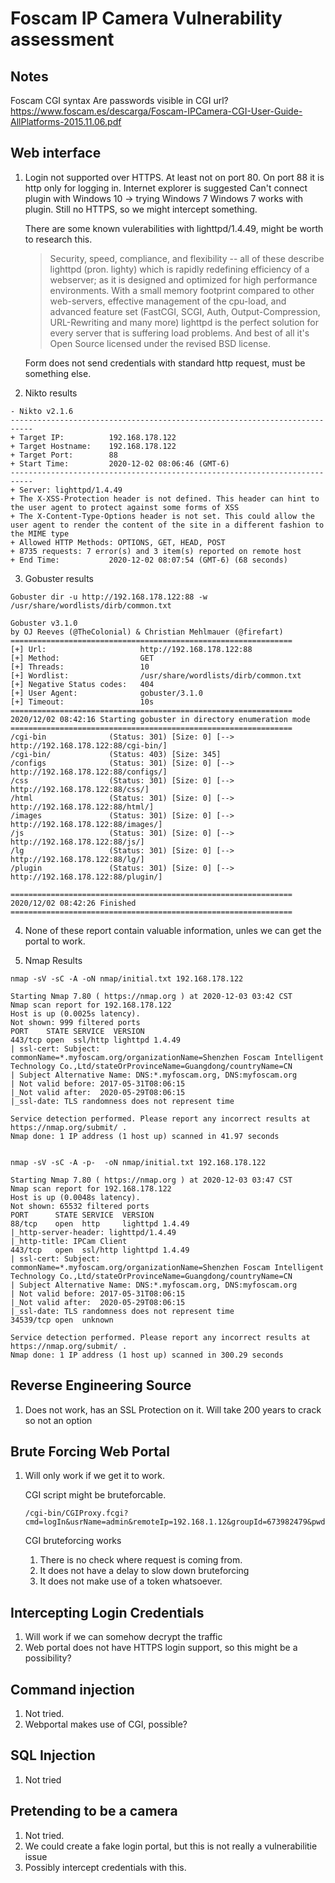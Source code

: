 # Foscam IP Camera Vulnerability assessment

## Notes
Foscam CGI syntax
Are passwords visible in CGI url?
https://www.foscam.es/descarga/Foscam-IPCamera-CGI-User-Guide-AllPlatforms-2015.11.06.pdf


## Web interface
1. Login not supported over HTTPS. At least not on port 80.
   On port 88 it is http only for logging in.
   Internet explorer is suggested
   Can't connect plugin with Windows 10 -> trying Windows 7
   Windows 7 works with plugin. Still no HTTPS, so we might intercept something.

   There are some known vulerabilities with lighttpd/1.4.49, might be worth to research this.

   > Security, speed, compliance, and flexibility -- all of these describe lighttpd (pron. lighty) which is rapidly redefining efficiency of a webserver; as it is designed and optimized for high performance environments. With a small memory footprint compared to other web-servers, effective management of the cpu-load, and advanced feature set (FastCGI, SCGI, Auth, Output-Compression, URL-Rewriting and many more) lighttpd is the perfect solution for every server that is suffering load problems. And best of all it's Open Source licensed under the revised BSD license. 

   Form does not send credentials with standard http request, must be something else.


2. Nikto results
```
- Nikto v2.1.6
---------------------------------------------------------------------------
+ Target IP:          192.168.178.122
+ Target Hostname:    192.168.178.122
+ Target Port:        88
+ Start Time:         2020-12-02 08:06:46 (GMT-6)
---------------------------------------------------------------------------
+ Server: lighttpd/1.4.49
+ The X-XSS-Protection header is not defined. This header can hint to the user agent to protect against some forms of XSS
+ The X-Content-Type-Options header is not set. This could allow the user agent to render the content of the site in a different fashion to the MIME type
+ Allowed HTTP Methods: OPTIONS, GET, HEAD, POST 
+ 8735 requests: 7 error(s) and 3 item(s) reported on remote host
+ End Time:           2020-12-02 08:07:54 (GMT-6) (68 seconds)

```


3. Gobuster results
```
Gobuster dir -u http://192.168.178.122:88 -w /usr/share/wordlists/dirb/common.txt

Gobuster v3.1.0
by OJ Reeves (@TheColonial) & Christian Mehlmauer (@firefart)
===============================================================
[+] Url:                     http://192.168.178.122:88
[+] Method:                  GET
[+] Threads:                 10
[+] Wordlist:                /usr/share/wordlists/dirb/common.txt
[+] Negative Status codes:   404
[+] User Agent:              gobuster/3.1.0
[+] Timeout:                 10s
===============================================================
2020/12/02 08:42:16 Starting gobuster in directory enumeration mode
===============================================================
/cgi-bin              (Status: 301) [Size: 0] [--> http://192.168.178.122:88/cgi-bin/]
/cgi-bin/             (Status: 403) [Size: 345]                                       
/configs              (Status: 301) [Size: 0] [--> http://192.168.178.122:88/configs/]
/css                  (Status: 301) [Size: 0] [--> http://192.168.178.122:88/css/]    
/html                 (Status: 301) [Size: 0] [--> http://192.168.178.122:88/html/]   
/images               (Status: 301) [Size: 0] [--> http://192.168.178.122:88/images/] 
/js                   (Status: 301) [Size: 0] [--> http://192.168.178.122:88/js/]     
/lg                   (Status: 301) [Size: 0] [--> http://192.168.178.122:88/lg/]     
/plugin               (Status: 301) [Size: 0] [--> http://192.168.178.122:88/plugin/] 
                                                                                      
===============================================================
2020/12/02 08:42:26 Finished
===============================================================

```

4. None of these report contain valuable information, unles we can get the portal to work.

5. Nmap Results

```
nmap -sV -sC -A -oN nmap/initial.txt 192.168.178.122

Starting Nmap 7.80 ( https://nmap.org ) at 2020-12-03 03:42 CST
Nmap scan report for 192.168.178.122
Host is up (0.0025s latency).
Not shown: 999 filtered ports
PORT    STATE SERVICE  VERSION
443/tcp open  ssl/http lighttpd 1.4.49
| ssl-cert: Subject: commonName=*.myfoscam.org/organizationName=Shenzhen Foscam Intelligent Technology Co.,Ltd/stateOrProvinceName=Guangdong/countryName=CN
| Subject Alternative Name: DNS:*.myfoscam.org, DNS:myfoscam.org
| Not valid before: 2017-05-31T08:06:15
|_Not valid after:  2020-05-29T08:06:15
|_ssl-date: TLS randomness does not represent time

Service detection performed. Please report any incorrect results at https://nmap.org/submit/ .
Nmap done: 1 IP address (1 host up) scanned in 41.97 seconds


nmap -sV -sC -A -p-  -oN nmap/initial.txt 192.168.178.122

Starting Nmap 7.80 ( https://nmap.org ) at 2020-12-03 03:47 CST
Nmap scan report for 192.168.178.122
Host is up (0.0048s latency).
Not shown: 65532 filtered ports
PORT      STATE SERVICE  VERSION
88/tcp    open  http     lighttpd 1.4.49
|_http-server-header: lighttpd/1.4.49
|_http-title: IPCam Client
443/tcp   open  ssl/http lighttpd 1.4.49                                                                       
| ssl-cert: Subject: commonName=*.myfoscam.org/organizationName=Shenzhen Foscam Intelligent Technology Co.,Ltd/stateOrProvinceName=Guangdong/countryName=CN
| Subject Alternative Name: DNS:*.myfoscam.org, DNS:myfoscam.org
| Not valid before: 2017-05-31T08:06:15
|_Not valid after:  2020-05-29T08:06:15
|_ssl-date: TLS randomness does not represent time
34539/tcp open  unknown

Service detection performed. Please report any incorrect results at https://nmap.org/submit/ .
Nmap done: 1 IP address (1 host up) scanned in 300.29 seconds

```

## Reverse Engineering Source

1. Does not work, has an SSL Protection on it. Will take 200 years to crack so not an option


## Brute Forcing Web Portal

1. Will only work if we get it to work.
   
   CGI script might be bruteforcable.
   ```
   /cgi-bin/CGIProxy.fcgi?cmd=logIn&usrName=admin&remoteIp=192.168.1.12&groupId=673982479&pwd=&usr=admin&pwd=
   ```

   CGI bruteforcing works
   1. There is no check where request is coming from.
   2. It does not have a delay to slow down bruteforcing
   3. It does not make use of a token whatsoever.



## Intercepting Login Credentials

1. Will work if we can somehow decrypt the traffic
2. Web portal does not have HTTPS login support, so this might be a possibility?

## Command injection
1. Not tried.
2. Webportal makes use of CGI, possible?

## SQL Injection
1. Not tried

## Pretending to be a camera
1. Not tried.
2. We could create a fake login portal, but this is not really a vulnerabilitie issue
3. Possibly intercept credentials with this.

